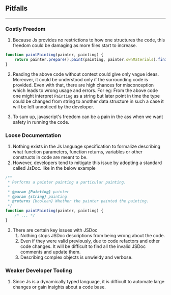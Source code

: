 ## Pitfalls

---

### Costly Freedom

1. Because Js provides no restrictions to how one structures the code, this freedom could be damaging as more files start to increase.

```js
function paintPainting(painter, painting) {
	return painter.prepare().paint(painting, painter.ownMaterials).finish();
}
```

2. Reading the above code without context could give only vague ideas. Moreover, it could be understood only if the surrounding code is provided. Even with that, there are high chances for misconception which leads to wrong usage and errors. For eg: From the above code one might interpret `Painting` as a string but later point in time the type could be changed from string to another data structure in such a case it will be left unnoticed by the developer.

3. To sum up, javascript's freedom can be a pain in the ass when we want safety in running the code.

### Loose Documentation

1. Nothing exists in the Js language specification to formalize describing what function parameters, function returns, variables or other constructs in code are meant to be.
2. However, developers tend to mitigate this issue by adopting a standard called JsDoc. like in the below example

```js
/**
 * Performs a painter painting a particular painting.
 *
 * @param {Painting} painter
 * @param {string} painting
 * @returns {boolean} Whether the painter painted the painting.
 */
function paintPainting(painter, painting) {
	/* ... */
}
```

3. There are certain key issues with JSDoc
   1. Nothing stops JSDoc descriptions from being wrong about the code.
   2. Even if they were valid previously, due to code refactors and other code changes. It will be difficult to find all the invalid JSDoc comments and update them.
   3. Describing complex objects is unwieldy and verbose.

### Weaker Developer Tooling

1. Since Js is a dynamically typed language, it is difficult to automate large changes or gain insights about a code base.
